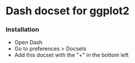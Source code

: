 # Dash docset for ggplot2

### Installation

* Open Dash
* Go to preferences > Docsets
* Add this docset with the "+" in the bottom left
